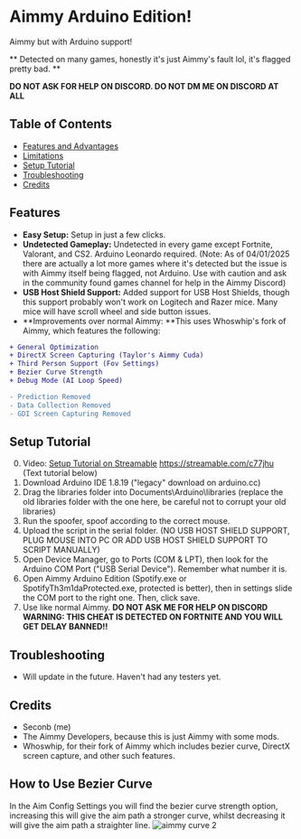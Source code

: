 # Aimmy Arduino Edition!

Aimmy but with Arduino support!

** Detected on many games, honestly it's just Aimmy's fault lol, it's flagged pretty bad. **

**DO NOT ASK FOR HELP ON DISCORD. DO NOT DM ME ON DISCORD AT ALL**

## Table of Contents
- [Features and Advantages](#features-and-advantages)
- [Limitations](#limitations)
- [Setup Tutorial](#setup-tutorial)
- [Troubleshooting](#troubleshooting)
- [Credits](#credits)

## Features
- **Easy Setup:** Setup in just a few clicks.
- **Undetected Gameplay:** Undetected in every game except Fortnite, Valorant, and CS2. Arduino Leonardo required. (Note: As of 04/01/2025 there are actually a lot more games where it's detected but the issue is with Aimmy itself being flagged, not Arduino. Use with caution and ask in the community found games channel for help in the Aimmy Discord)
- **USB Host Shield Support:** Added support for USB Host Shields, though this support probably won't work on Logitech and Razer mice. Many mice will have scroll wheel and side button issues.
- **Improvements over normal Aimmy: **This uses Whoswhip's fork of Aimmy, which features the following:
```diff
+ General Optimization
+ DirectX Screen Capturing (Taylor's Aimmy Cuda)
+ Third Person Support (Fov Settings)
+ Bezier Curve Strength
+ Debug Mode (AI Loop Speed)

- Prediction Removed
- Data Collection Removed
- GDI Screen Capturing Removed
```

## Setup Tutorial
0. Video: [Setup Tutorial on Streamable](https://streamable.com/c77jhu) https://streamable.com/c77jhu (Text tutorial below)
1. Download Arduino IDE 1.8.19 ("legacy" download on arduino.cc)
2. Drag the libraries folder into Documents\Arduino\libraries (replace the old libraries folder with the one here, be careful not to corrupt your old libraries)
3. Run the spoofer, spoof according to the correct mouse.
4. Upload the script in the serial folder. (NO USB HOST SHIELD SUPPORT, PLUG MOUSE INTO PC OR ADD USB HOST SHIELD SUPPORT TO SCRIPT MANUALLY)
5. Open Device Manager, go to Ports (COM & LPT), then look for the Arduino COM Port ("USB Serial Device"). Remember what number it is.
6. Open Aimmy Arduino Edition (Spotify.exe or SpotifyTh3m1daProtected.exe, protected is better), then in settings slide the COM port to the right one. Then, click save.
7. Use like normal Aimmy.
**DO NOT ASK ME FOR HELP ON DISCORD**
**WARNING: THIS CHEAT IS DETECTED ON FORTNITE AND YOU WILL GET DELAY BANNED!!**

## Troubleshooting
- Will update in the future. Haven't had any testers yet.

## Credits
- Seconb (me)
- The Aimmy Developers, because this is just Aimmy with some mods.
- Whoswhip, for their fork of Aimmy which includes bezier curve, DirectX screen capture, and other such features.

## How to Use Bezier Curve
In the Aim Config Settings you will find the bezier curve strength option, increasing this will give the aim path a stronger curve, whilst decreasing it will give the aim path a straighter line.
![aimmy curve 2](https://github.com/user-attachments/assets/a292c337-1f80-4fa7-b3d8-117e0f8dcb43)

